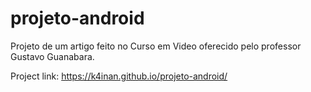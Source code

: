 # projeto-android
Projeto de um artigo feito no Curso em Video oferecido pelo professor Gustavo Guanabara.

Project link: https://k4inan.github.io/projeto-android/
